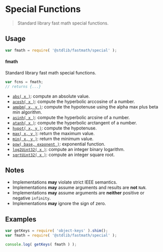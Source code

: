 <!--

@license Apache-2.0

Copyright (c) 2018 The Stdlib Authors.

Licensed under the Apache License, Version 2.0 (the "License");
you may not use this file except in compliance with the License.
You may obtain a copy of the License at

   http://www.apache.org/licenses/LICENSE-2.0

Unless required by applicable law or agreed to in writing, software
distributed under the License is distributed on an "AS IS" BASIS,
WITHOUT WARRANTIES OR CONDITIONS OF ANY KIND, either express or implied.
See the License for the specific language governing permissions and
limitations under the License.

-->

# Special Functions

> Standard library fast math special functions.

<section class="usage">

## Usage

```javascript
var fmath = require( '@stdlib/fastmath/special' );
```

#### fmath

Standard library fast math special functions. 

```javascript
var fcns = fmath;
// returns {...}
```

<!-- <toc pattern="*"> -->

<div class="namespace-toc">

-   <span class="signature">[`abs( x )`][@stdlib/fastmath/special/abs]</span><span class="delimiter">: </span><span class="description">compute an absolute value.</span>
-   <span class="signature">[`acosh( x )`][@stdlib/fastmath/special/acosh]</span><span class="delimiter">: </span><span class="description">compute the hyperbolic arccosine of a number.</span>
-   <span class="signature">[`ampbm( x, y )`][@stdlib/fastmath/special/alpha-max-plus-beta-min]</span><span class="delimiter">: </span><span class="description">compute the hypotenuse using the alpha max plus beta min algorithm.</span>
-   <span class="signature">[`asinh( x )`][@stdlib/fastmath/special/asinh]</span><span class="delimiter">: </span><span class="description">compute the hyperbolic arcsine of a number.</span>
-   <span class="signature">[`atanh( x )`][@stdlib/fastmath/special/atanh]</span><span class="delimiter">: </span><span class="description">compute the hyperbolic arctangent of a number.</span>
-   <span class="signature">[`hypot( x, y )`][@stdlib/fastmath/special/hypot]</span><span class="delimiter">: </span><span class="description">compute the hypotenuse.</span>
-   <span class="signature">[`max( x, y )`][@stdlib/fastmath/special/max]</span><span class="delimiter">: </span><span class="description">return the maximum value.</span>
-   <span class="signature">[`min( x, y )`][@stdlib/fastmath/special/min]</span><span class="delimiter">: </span><span class="description">return the minimum value.</span>
-   <span class="signature">[`pow( base, exponent )`][@stdlib/fastmath/special/pow-int]</span><span class="delimiter">: </span><span class="description">exponential function.</span>
-   <span class="signature">[`log2Uint32( x )`][@stdlib/fastmath/special/uint32-log2]</span><span class="delimiter">: </span><span class="description">compute an integer binary logarithm.</span>
-   <span class="signature">[`sqrtUint32( x )`][@stdlib/fastmath/special/uint32-sqrt]</span><span class="delimiter">: </span><span class="description">compute an integer square root.</span>

</div>

<!-- </toc> -->

</section>

<!-- /.usage -->

<!-- Package notes. Make sure to keep an empty line after the `section` element and another before the `/section` close. -->

<section class="notes">

## Notes

-   Implementations **may** violate strict IEEE semantics.
-   Implementations **may** assume arguments and results are **not** `NaN`.
-   Implementations **may** assume arguments are **neither** positive or negative `infinity`.
-   Implementations **may** ignore the sign of zero. 

</section>

<!-- /.notes -->

<section class="examples">

## Examples

<!-- TODO: better examples -->

<!-- eslint no-undef: "error" -->

```javascript
var getKeys = require( 'object-keys' ).shim();
var fmath = require( '@stdlib/fastmath/special' );

console.log( getKeys( fmath ) );
```

</section>

<!-- /.examples -->

<section class="links">

<!-- <toc-links> -->

[@stdlib/fastmath/special/abs]: https://github.com/stdlib-js/stdlib/tree/develop/lib/node_modules/%40stdlib/fastmath/special/abs

[@stdlib/fastmath/special/acosh]: https://github.com/stdlib-js/stdlib/tree/develop/lib/node_modules/%40stdlib/fastmath/special/acosh

[@stdlib/fastmath/special/alpha-max-plus-beta-min]: https://github.com/stdlib-js/stdlib/tree/develop/lib/node_modules/%40stdlib/fastmath/special/alpha-max-plus-beta-min

[@stdlib/fastmath/special/asinh]: https://github.com/stdlib-js/stdlib/tree/develop/lib/node_modules/%40stdlib/fastmath/special/asinh

[@stdlib/fastmath/special/atanh]: https://github.com/stdlib-js/stdlib/tree/develop/lib/node_modules/%40stdlib/fastmath/special/atanh

[@stdlib/fastmath/special/hypot]: https://github.com/stdlib-js/stdlib/tree/develop/lib/node_modules/%40stdlib/fastmath/special/hypot

[@stdlib/fastmath/special/max]: https://github.com/stdlib-js/stdlib/tree/develop/lib/node_modules/%40stdlib/fastmath/special/max

[@stdlib/fastmath/special/min]: https://github.com/stdlib-js/stdlib/tree/develop/lib/node_modules/%40stdlib/fastmath/special/min

[@stdlib/fastmath/special/pow-int]: https://github.com/stdlib-js/stdlib/tree/develop/lib/node_modules/%40stdlib/fastmath/special/pow-int

[@stdlib/fastmath/special/uint32-log2]: https://github.com/stdlib-js/stdlib/tree/develop/lib/node_modules/%40stdlib/fastmath/special/uint32-log2

[@stdlib/fastmath/special/uint32-sqrt]: https://github.com/stdlib-js/stdlib/tree/develop/lib/node_modules/%40stdlib/fastmath/special/uint32-sqrt

<!-- </toc-links> -->

</section>

<!-- /.links -->
